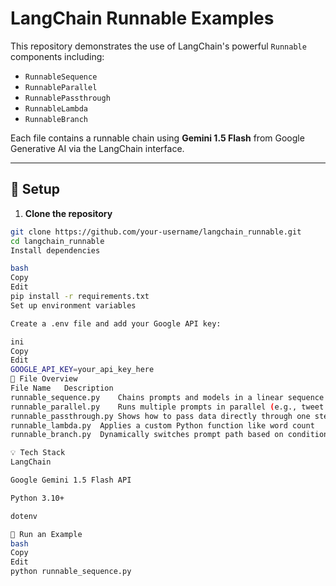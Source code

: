 # LangChain Runnable Examples

This repository demonstrates the use of LangChain's powerful `Runnable` components including:

- `RunnableSequence`
- `RunnableParallel`
- `RunnablePassthrough`
- `RunnableLambda`
- `RunnableBranch`

Each file contains a runnable chain using **Gemini 1.5 Flash** from Google Generative AI via the LangChain interface.

---

## 🔧 Setup

1. **Clone the repository**

```bash
git clone https://github.com/your-username/langchain_runnable.git
cd langchain_runnable
Install dependencies

bash
Copy
Edit
pip install -r requirements.txt
Set up environment variables

Create a .env file and add your Google API key:

ini
Copy
Edit
GOOGLE_API_KEY=your_api_key_here
📂 File Overview
File Name	Description
runnable_sequence.py	Chains prompts and models in a linear sequence
runnable_parallel.py	Runs multiple prompts in parallel (e.g., tweet + LinkedIn post)
runnable_passthrough.py	Shows how to pass data directly through one step
runnable_lambda.py	Applies a custom Python function like word count
runnable_branch.py	Dynamically switches prompt path based on conditions

💡 Tech Stack
LangChain

Google Gemini 1.5 Flash API

Python 3.10+

dotenv

🚀 Run an Example
bash
Copy
Edit
python runnable_sequence.py
